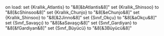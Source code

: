 on load:
	set {Krallık_Atlantis} to "&8[&bAtlantis&8]"
	set {Krallık_Shinsoo} to "&8[&cShinsoo&8]"
	set {Krallık_Chunjo} to "&8[&eChunjo&8]"
	set {Krallık_Shinsoo} to "&8[&2Jinno&8]"
	set {Sınıf_Okçu} to "&8[&aOkçu&8]"
	set {Sınıf_Savaşçı} to "&8[&aSavaşçı&8]"
	set {Sınıf_Gardiyan} to "&8[&fGardiyan&8]"
	set {Sınıf_Büyücü} to "&8[&3Büyücü&8]"
